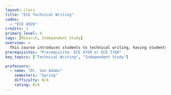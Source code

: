 ```yaml
---
layout: class
title: "ECE Technical Writing"
codes:
  - "ECE 4920"
credits: 1
primary_level: 4
tags: [Resarch, Independent Study]
overview: >
  This course introduces students to technical writing, having students write up their ECE projects in a formal fashion, with a view to publication. Projects may be existing, or may be created as part of the independent study, but the writing requirement will match the current College technical writing requirement.
prerequisites: "Prerequisite: ECE 4760 or ECE 5760"
key_topics: ["Technical Writing", "Independent Study"]

professors:
  - name: "Dr. Van Adams"
    semesters: "Spring"
    difficulty: N/A
    rating: N/A
---
```

